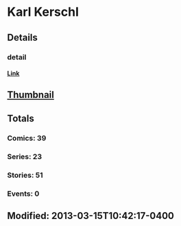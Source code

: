 # Karl  Kerschl 
## Details
### detail
#### [Link](http://marvel.com/comics/creators/8865/karl_kerschl?utm_campaign=apiRef&utm_source=225578a89fc76f3d20fbffda5d17a88d)
## [Thumbnail](http://i.annihil.us/u/prod/marvel/i/mg/3/30/4bb5d24128457.jpg)
## Totals
### Comics: 39
### Series: 23
### Stories: 51
### Events: 0
## Modified: 2013-03-15T10:42:17-0400